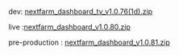 dev: [nextfarm_dashboard_tv_v1.0.76(1d).zip](https://github.com/user-attachments/files/18022672/nextfarm_dashboard_tv_v1.0.76.1d.zip)





live :[nextfarm_dashboard_v1.0.80.zip](https://github.com/user-attachments/files/18106861/nextfarm_dashboard_v1.0.80.zip)

pre-production : [nextfarm_dashboard_v1.0.81.zip](https://github.com/user-attachments/files/18112357/nextfarm_dashboard_v1.0.81.zip)
